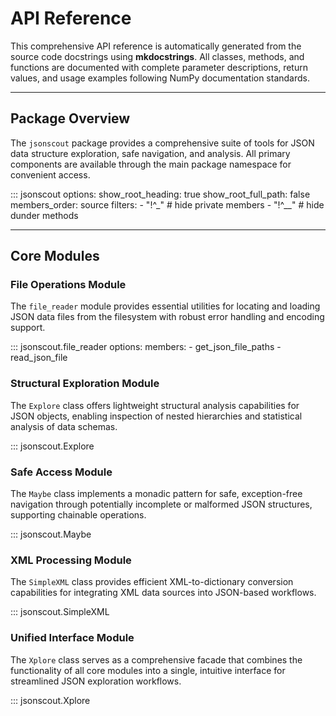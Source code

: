 # API Reference

This comprehensive API reference is automatically generated from the source code docstrings using **mkdocstrings**. All classes, methods, and functions are documented with complete parameter descriptions, return values, and usage examples following NumPy documentation standards.

---

## Package Overview

The `jsonscout` package provides a comprehensive suite of tools for JSON data structure exploration, safe navigation, and analysis. All primary components are available through the main package namespace for convenient access.

::: jsonscout
    options:
      show_root_heading: true
      show_root_full_path: false
      members_order: source
      filters:
        - "!^_"         # hide private members
        - "!^__"        # hide dunder methods

---

## Core Modules

### File Operations Module

The `file_reader` module provides essential utilities for locating and loading JSON data files from the filesystem with robust error handling and encoding support.

::: jsonscout.file_reader
    options:
      members:
        - get_json_file_paths
        - read_json_file

### Structural Exploration Module

The `Explore` class offers lightweight structural analysis capabilities for JSON objects, enabling inspection of nested hierarchies and statistical analysis of data schemas.

::: jsonscout.Explore

### Safe Access Module  

The `Maybe` class implements a monadic pattern for safe, exception-free navigation through potentially incomplete or malformed JSON structures, supporting chainable operations.

::: jsonscout.Maybe

### XML Processing Module

The `SimpleXML` class provides efficient XML-to-dictionary conversion capabilities for integrating XML data sources into JSON-based workflows.

::: jsonscout.SimpleXML

### Unified Interface Module

The `Xplore` class serves as a comprehensive facade that combines the functionality of all core modules into a single, intuitive interface for streamlined JSON exploration workflows.

::: jsonscout.Xplore
